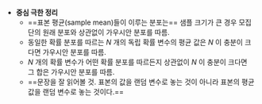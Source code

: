 - **중심 극한 정리**
    - ==표본 평균(sample mean)들이 이루는 분포는== 샘플 크기가 큰 경우 모집단의 원래 분포와 상관없이 가우시안 분포를 따름.
    - 동일한 확률 분포를 따르는 $N$ 개의 독립 확률 변수의 평균 값은 $N$ 이 충분이 크다면 가우시안 분포를 따름.
    -  $N$  개의 확률 변수가 어떤 확률 분포를 따르든지 상관없이  $N$ 이 충분이 크다면 그 합은 가우시안 분포를 따름.
    - ==문장을 잘 읽어볼 것. 표본의 값을 랜덤 변수로 놓는 것이 아니라 표본의 평균 값을 랜덤 변수로 놓는 것이다.==
 